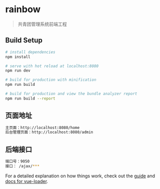 # rainbow

> 共青团管理系统前端工程

## Build Setup

``` bash
# install dependencies
npm install

# serve with hot reload at localhost:8080
npm run dev

# build for production with minification
npm run build

# build for production and view the bundle analyzer report
npm run build --report
```
## 页面地址
``` bash
主页面：http://localhost:8080/home
后台管理页面：http://localhost:8080/admin
```

## 后端接口
``` bash
端口号：9050
接口： /ajax/***
```

For a detailed explanation on how things work, check out the [guide](http://vuejs-templates.github.io/webpack/) and [docs for vue-loader](http://vuejs.github.io/vue-loader).

